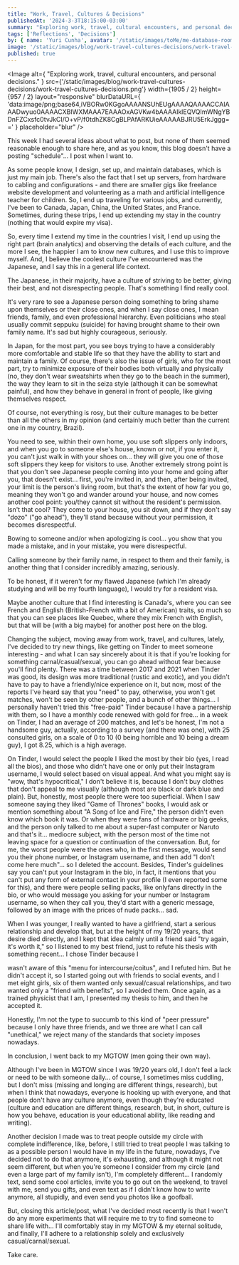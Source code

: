 ```yaml
---
title: "Work, Travel, Cultures & Decisions"
publishedAt: '2024-3-3T18:15:00-03:00'
summary: "Exploring work, travel, cultural encounters, and personal decisions."
tags: ['Reflections', 'Decisions']
by: { name: 'Yuri Cunha', avatar: '/static/images/toMe/me-database-room.png' }
image: '/static/images/blog/work-travel-cultures-decisions/work-travel-cultures-decisions.png'
published: true
---
```


<Image
  alt={
    "Exploring work, travel, cultural encounters, and personal decisions."
  }
  src={'/static/images/blog/work-travel-cultures-decisions/work-travel-cultures-decisions.png'}
  width={1905 / 2}
  height={957 / 2}
  layout="responsive"
  blurDataURL={
    'data:image/png;base64,iVBORw0KGgoAAAANSUhEUgAAAAQAAAACCAIAAADwyuo0AAAACXBIWXMAAA7EAAAOxAGVKw4bAAAAIklEQVQImWNgYBDnFZCxsfc0tvJkCI/O+vP/f0tdhZK8CgBLPAfARKUieAAAAABJRU5ErkJggg=='
  }
  placeholder="blur"
/>

This week I had several ideas about what to post, but none of them seemed reasonable enough to share here, and as you know, this blog doesn't have a posting "schedule"... I post when I want to.

As some people know, I design, set up, and maintain databases, which is just my main job. There's also the fact that I set up servers, from hardware to cabling and configurations - and there are smaller gigs like freelance website development and volunteering as a math and artificial intelligence teacher for children. So, I end up traveling for various jobs, and currently, I've been to Canada, Japan, China, the United States, and France. Sometimes, during these trips, I end up extending my stay in the country (nothing that would expire my visa).

So, every time I extend my time in the countries I visit, I end up using the right part (brain analytics) and observing the details of each culture, and the more I see, the happier I am to know new cultures, and I use this to improve myself. And, I believe the coolest culture I've encountered was the Japanese, and I say this in a general life context.

The Japanese, in their majority, have a culture of striving to be better, giving their best, and not disrespecting people. That's something I find really cool.

It's very rare to see a Japanese person doing something to bring shame upon themselves or their close ones, and when I say close ones, I mean friends, family, and even professional hierarchy. Even politicians who steal usually commit seppuku (suicide) for having brought shame to their own family name. It's sad but highly courageous, seriously.

In Japan, for the most part, you see boys trying to have a considerably more comfortable and stable life so that they have the ability to start and maintain a family. Of course, there's also the issue of girls, who for the most part, try to minimize exposure of their bodies both virtually and physically (no, they don't wear sweatshirts when they go to the beach in the summer), the way they learn to sit in the seiza style (although it can be somewhat painful), and how they behave in general in front of people, like giving themselves respect.

Of course, not everything is rosy, but their culture manages to be better than all the others in my opinion (and certainly much better than the current one in my country, Brazil).

You need to see, within their own home, you use soft slippers only indoors, and when you go to someone else's house, known or not, if you enter it, you can't just walk in with your shoes on... they will give you one of those soft slippers they keep for visitors to use. Another extremely strong point is that you don't see Japanese people coming into your home and going after you, that doesn't exist... first, you're invited in, and then, after being invited, your limit is the person's living room, but that's the extent of how far you go, meaning they won't go and wander around your house, and now comes another cool point: you/they cannot sit without the resident's permission. Isn't that cool? They come to your house, you sit down, and if they don't say "dozo" ("go ahead"), they'll stand because without your permission, it becomes disrespectful.

Bowing to someone and/or when apologizing is cool... you show that you made a mistake, and in your mistake, you were disrespectful.

Calling someone by their family name, in respect to them and their family, is another thing that I consider incredibly amazing, seriously.

To be honest, if it weren't for my flawed Japanese (which I'm already studying and will be my fourth language), I would try for a resident visa.

Maybe another culture that I find interesting is Canada's, where you can see French and English (British-French with a bit of American) traits, so much so that you can see places like Quebec, where they mix French with English, but that will be (with a big maybe) for another post here on the blog.

Changing the subject, moving away from work, travel, and cultures, lately, I've decided to try new things, like getting on Tinder to meet someone interesting - and what I can say sincerely about it is that if you're looking for something carnal/casual/sexual, you can go ahead without fear because you'll find plenty. There was a time between 2017 and 2021 when Tinder was good, its design was more traditional (rustic and exotic), and you didn't have to pay to have a friendly/nice experience on it, but now, most of the reports I've heard say that you "need" to pay, otherwise, you won't get matches, won't be seen by other people, and a bunch of other things... I personally haven't tried this "free-paid" Tinder because I have a partnership with them, so I have a monthly code renewed with gold for free... in a week on Tinder, I had an average of 200 matches, and let's be honest, I'm not a handsome guy, actually, according to a survey (and there was one), with 25 consulted girls, on a scale of 0 to 10 (0 being horrible and 10 being a dream guy), I got 8.25, which is a high average.

On Tinder, I would select the people I liked the most by their bio (yes, I read all the bios), and those who didn't have one or only put their Instagram username, I would select based on visual appeal. And what you might say is "wow, that's hypocritical," I don't believe it is, because I don't buy clothes that don't appeal to me visually (although most are black or dark blue and plain). But, honestly, most people there were too superficial. When I saw someone saying they liked "Game of Thrones" books, I would ask or mention something about "A Song of Ice and Fire," the person didn't even know which book it was. Or when they were fans of hardware or big geeks, and the person only talked to me about a super-fast computer or Naruto and that's it... mediocre subject, with the person most of the time not leaving space for a question or continuation of the conversation. But, for me, the worst people were the ones who, in the first message, would send you their phone number, or Instagram username, and then add "I don't come here much"... so I deleted the account. Besides, Tinder's guidelines say you can't put your Instagram in the bio, in fact, it mentions that you can't put any form of external contact in your profile (I even reported some for this), and there were people selling packs, like onlyfans directly in the bio, or who would message you asking for your number or Instagram username, so when they call you, they'd start with a generic message, followed by an image with the prices of nude packs... sad.

When I was younger, I really wanted to have a girlfriend, start a serious relationship and develop that, but at the height of my 19/20 years, that desire died directly, and I kept that idea calmly until a friend said "try again, it's worth it," so I listened to my best friend, just to refute his thesis with something recent... I chose Tinder because I

 wasn't aware of this "menu for intercourse/coitus", and I refuted him. But he didn't accept it, so I started going out with friends to social events, and I met eight girls, six of them wanted only sexual/casual relationships, and two wanted only a "friend with benefits", so I avoided them. Once again, as a trained physicist that I am, I presented my thesis to him, and then he accepted it.

Honestly, I'm not the type to succumb to this kind of "peer pressure" because I only have three friends, and we three are what I can call "unethical," we reject many of the standards that society imposes nowadays.

In conclusion, I went back to my MGTOW (men going their own way).

Although I've been in MGTOW since I was 19/20 years old, I don't feel a lack or need to be with someone daily... of course, I sometimes miss cuddling, but I don't miss (missing and longing are different things, research), but when I think that nowadays, everyone is hooking up with everyone, and that people don't have any culture anymore, even though they're educated (culture and education are different things, research, but, in short, culture is how you behave, education is your educational ability, like reading and writing).

Another decision I made was to treat people outside my circle with complete indifference, like, before, I still tried to treat people I was talking to as a possible person I would have in my life in the future, nowadays, I've decided not to do that anymore, it's exhausting, and although it might not seem different, but when you're someone I consider from my circle (and even a large part of my family isn't), I'm completely different... I randomly text, send some cool articles, invite you to go out on the weekend, to travel with me, send you gifts, and even text as if I didn't know how to write anymore, all stupidly, and even send you photos like a goofball.

But, closing this article/post, what I've decided most recently is that I won't do any more experiments that will require me to try to find someone to share life with... I'll comfortably stay in my MGTOW & my eternal solitude, and finally, I'll adhere to a relationship solely and exclusively casual/carnal/sexual.

Take care.
